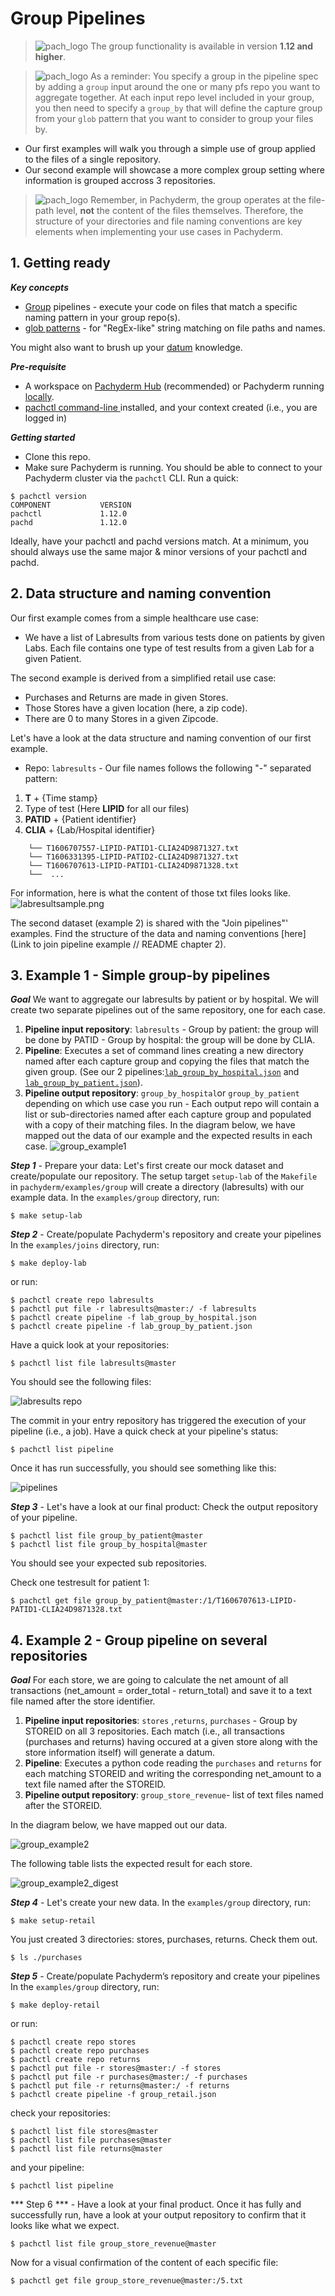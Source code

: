 # Group Pipelines 
>![pach_logo](./img/pach_logo.svg) The group functionality is available in version **1.12 and higher**.

>![pach_logo](./img/pach_logo.svg) As a reminder: You specify a group in the pipeline spec by adding a `group` input around the one or many pfs repo you want to aggregate together. At each input repo level included in your group, you then need to specify a `group_by` that will define the capture group from your `glob` pattern that you want to consider to group your files by. 

- Our first examples will walk you through a simple use of group applied to the files of a single repository. 
- Our second example will showcase a more complex group setting where information is grouped accross 3 repositories. 

>![pach_logo](./img/pach_logo.svg) Remember, in Pachyderm, the group operates at the file-path level, **not** the content of the files themselves. Therefore, the structure of your directories and file naming conventions are key elements when implementing your use cases in Pachyderm.

## 1. Getting ready
***Key concepts***
- [Group](https://docs.pachyderm.com/latest/concepts/pipeline-concepts/datum/group/) pipelines - execute your code on files that match a specific naming pattern in your group repo(s).
- [glob patterns](https://docs.pachyderm.com/latest/concepts/pipeline-concepts/datum/glob-pattern/) - for "RegEx-like" string matching on file paths and names.

You might also want to brush up your [datum](https://docs.pachyderm.com/latest/concepts/pipeline-concepts/datum/relationship-between-datums/) knowledge. 

***Pre-requisite***
- A workspace on [Pachyderm Hub](https://docs.pachyderm.com/latest/pachhub/pachhub_getting_started/) (recommended) or Pachyderm running [locally](https://docs.pachyderm.com/latest/getting_started/local_installation/).
- [pachctl command-line ](https://docs.pachyderm.com/latest/getting_started/local_installation/#install-pachctl) installed, and your context created (i.e., you are logged in)

***Getting started***
- Clone this repo.
- Make sure Pachyderm is running. You should be able to connect to your Pachyderm cluster via the `pachctl` CLI. 
Run a quick:
```shell
$ pachctl version
COMPONENT           VERSION
pachctl             1.12.0
pachd               1.12.0
```
Ideally, have your pachctl and pachd versions match. At a minimum, you should always use the same major & minor versions of your pachctl and pachd. 

## 2. Data structure and naming convention
Our first example comes from a simple healthcare use case:
- We have a list of Labresults from various tests done on patients by given Labs. Each file contains one type of test results from a given Lab for a given Patient.

The second example is derived from a simplified retail use case: 
- Purchases and Returns are made in given Stores. 
- Those Stores have a given location (here, a zip code). 
- There are 0 to many Stores in a given Zipcode.

Let's have a look at the data structure and naming convention of our first example.  
* Repo: `labresults` - Our file names follows the following "-" separated pattern: 

1. **T** + {Time stamp}
2. Type of test (Here **LIPID** for all our files)
3. **PATID** + {Patient identifier}
4. **CLIA** + {Lab/Hospital identifier}

```shell
    └── T1606707557-LIPID-PATID1-CLIA24D9871327.txt
    └── T1606331395-LIPID-PATID2-CLIA24D9871327.txt
    └── T1606707613-LIPID-PATID1-CLIA24D9871328.txt
    └──  ...
```
For information, here is what the content of those txt files looks like. 
![labresultsample.png](./img/labresultsample.png)

The second dataset (example 2) is shared with the "Join pipelines"' examples. Find the structure of the data and naming conventions [here](Link to join pipeline example // README chapter 2).

## 3. Example 1 - Simple group-by pipelines 
***Goal***
We  want to aggregate our labresults by patient or by hospital. We will create two separate pipelines out of the same repository, one for each case.

1. **Pipeline input repository**: `labresults` - Group by patient: the group will be done by PATID - Group by hospital: the group will be done by CLIA.
2. **Pipeline**: Executes a set of command lines creating a new directory named after each capture group and copying the files that match the given group. (See our 2 pipelines:[`lab_group_by_hospital.json`](./lab_group_by_hospital.json) and [`lab_group_by_patient.json`](./lab_group_by_patient.json)).
3. **Pipeline output repository**: `group_by_hospital`or `group_by_patient` depending on which use case you run - Each output repo will contain a list or sub-directories named after each capture group and populated with a copy of their matching files.
In the diagram below, we have mapped out the data of our example and the expected results in each case.
![group_example1](./img/group_example1.png)

***Step 1*** - Prepare your data: Let's first create our mock dataset and create/populate our repository.
The setup target `setup-lab` of the `Makefile` in `pachyderm/examples/group` will create a directory (labresults) with our example data.
In the `examples/group` directory, run:
```shell
$ make setup-lab
```
***Step 2*** - Create/populate Pachyderm's repository and create your pipelines
In the `examples/joins` directory, run:
```shell
$ make deploy-lab
```
or run:
```shell
$ pachctl create repo labresults
$ pachctl put file -r labresults@master:/ -f labresults
$ pachctl create pipeline -f lab_group_by_hospital.json 
$ pachctl create pipeline -f lab_group_by_patient.json
```
Have a quick look at your repositories: 
```shell
$ pachctl list file labresults@master
```
You should see the following files:

![labresults repo](./img/list_file_labresults_master.png)

The commit in your entry repository has triggered the execution of your pipeline (i.e., a job). Have a quick check at your pipeline's status:
```shell
$ pachctl list pipeline
```
Once it has run successfully, you should see something like this:

![pipelines](./img/list_pipeline.png)

***Step 3*** - Let's have a look at our final product: Check the output repository of your pipeline.
```shell
$ pachctl list file group_by_patient@master
$ pachctl list file group_by_hospital@master
```
You should see your expected sub repositories. 

Check one testresult for patient 1:
```shell
$ pachctl get file group_by_patient@master:/1/T1606707613-LIPID-PATID1-CLIA24D9871328.txt
```

## 4. Example 2 - Group pipeline on several repositories 
***Goal***
For each store, we are going to calculate the net amount of all transactions (net_amount = order_total - return_total) and save it to a text file named after the store identifier.

1. **Pipeline input repositories**: `stores` ,`returns`, `purchases` - Group by STOREID on all 3 repositories. Each match (i.e., all transactions (purchases and returns) having occured at a given store along with the store information itself) will generate a datum.
2. **Pipeline**: Executes a python code reading the `purchases` and `returns` for each matching STOREID and writing the corresponding net_amount to a text file named after the STOREID. 
3. **Pipeline output repository**: `group_store_revenue`- list of text files named after the STOREID. 

In the diagram below, we have mapped out our data. 

![group_example2](./img/group_example2.png)

The following table lists the expected result for each store. 

![group_example2_digest](./img/group_example2_digest.png)

***Step 4*** - Let's create your new data.
In the `examples/group` directory, run:
```shell
$ make setup-retail
```
You just created 3 directories: stores, purchases, returns. Check them out.
```shell
$ ls ./purchases
```
***Step 5*** - Create/populate Pachyderm’s repository and create your pipelines
In the `examples/group` directory, run:
```shell
$ make deploy-retail
```
or run:
```shell
$ pachctl create repo stores
$ pachctl create repo purchases
$ pachctl create repo returns
$ pachctl put file -r stores@master:/ -f stores
$ pachctl put file -r purchases@master:/ -f purchases
$ pachctl put file -r returns@master:/ -f returns
$ pachctl create pipeline -f group_retail.json
```
check your repositories:
```shell
$ pachctl list file stores@master
$ pachctl list file purchases@master
$ pachctl list file returns@master	
```
and your pipeline:
```shell
$ pachctl list pipeline
```

*** Step 6 *** - Have a look at your final product.
Once it has fully and successfully run, have a look at your output repository to confirm that it looks like what we expect.
```shell
$ pachctl list file group_store_revenue@master
```
Now for a visual confirmation of the content of each specific file:
```shell
$ pachctl get file group_store_revenue@master:/5.txt
```


